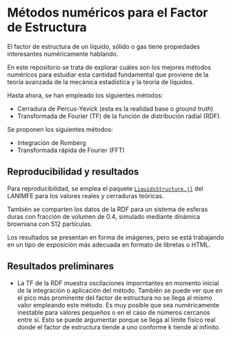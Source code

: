 # Métodos numéricos para el Factor de Estructura

El factor de estructura de un líquido, sólido o gas tiene propiedades interesantes
numéricamente hablando.

En este repositorio se trata de explorar cuáles son los mejores métodos numéricos
para estudiar esta cantidad fundamental que proviene de la teoría avanzada
de la mecánica estadística y la teoría de líquidos.

Hasta ahora, se han empleado los siguientes métodos:

- Cerradura de Percus-Yevick (esta es la realidad base o _ground truth_)
- Transformada de Fourier (TF) de la función de distribución radial (RDF).

Se proponen los siguientes métodos:

- Integración de Romberg
- Transformada rápida de Fourier (FFT)

## Reproducibilidad y resultados

Para reproducibilidad, se emplea el paquete [`LiquidsStructure.jl`](https://github.com/LANIMFE/LiquidsStructure.jl) del LANIMFE
para los valores reales y cerraduras teóricas.

También se comparten los datos de la RDF para un sistema de esferas duras con fracción de volumen de 0.4, simulado
mediante dinámica browniana con 512 partículas.

Los resultados se presentan en forma de imágenes, pero se está trabajando en un tipo de exposición más adecuada en formato de libretas
o HTML.

## Resultados preliminares

- La TF de la RDF muestra oscilaciones imporntantes en momento inicial de la integración o aplicación del método. También se puede ver que en el pico más prominente del factor de estructura no se llega al mismo valor empleando este método. Es muy posible que sea numéricamente inestable para valores pequeños o en el caso de números cercanos entre sí. Esto se puede argumentar porque se llega al límite físico real donde el factor de estructura tiende a uno conforme k tiende al infinito.